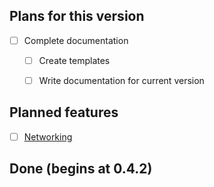 ## Plans for this version

- [ ] Complete documentation
    - [ ] Create templates
    - [ ] Write documentation for current version


## Planned features

- [ ] [Networking](planned_features/networking.md) 


## Done (begins at 0.4.2)